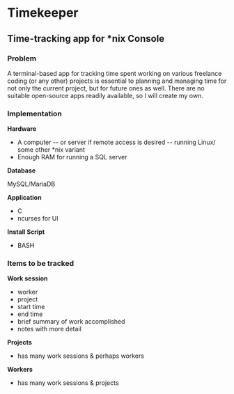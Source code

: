 # Timekeeper

## Time-tracking app for \*nix Console

### Problem

A terminal-based app for tracking time spent working on
various freelance coding (or any other) projects is
essential to planning and managing time for not only the
current project, but for future ones as well. There are
no suitable open-source apps readily available, so I will
create my own.

### Implementation

**Hardware**

* A computer -- or server if remote access is desired --
  running Linux/ some other \*nix variant
* Enough RAM for running a SQL server

**Database**

MySQL/MariaDB

**Application**

* C
* ncurses for UI

**Install Script**

* BASH

### Items to be tracked

**Work session**

* worker
* project
* start time
* end time
* brief summary of work accomplished
* notes with more detail

**Projects**

* has many work sessions & perhaps workers

**Workers**

* has many work sessions & projects
